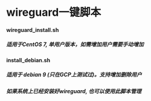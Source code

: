 # wireguard一键脚本

#### wireguard_install.sh
##### 适用于CentOS 7, 单用户版本，如需增加用户需要手动增加

#### install_debian.sh
##### 适用于 debian 9 (只在GCP上测试过)。支持增加删除用户
##### 如果系统上已经安装好wireguard, 也可以使用此脚本管理
